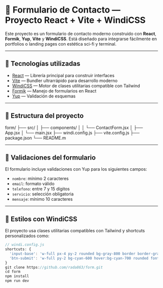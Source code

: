 # 🚀 Formulario de Contacto — Proyecto React + Vite + WindiCSS

Este proyecto es un formulario de contacto moderno construido con **React**, **Formik**, **Yup**, **Vite** y **WindiCSS**. Está diseñado para integrarse fácilmente en portfolios o landing pages con estética sci-fi y terminal.

---

## 🧩 Tecnologías utilizadas

- [React](https://reactjs.org/) — Librería principal para construir interfaces
- [Vite](https://vitejs.dev/) — Bundler ultrarrápido para desarrollo moderno
- [WindiCSS](https://windicss.org/) — Motor de clases utilitarias compatible con Tailwind
- [Formik](https://formik.org/) — Manejo de formularios en React
- [Yup](https://github.com/jquense/yup) — Validación de esquemas

---

## 📁 Estructura del proyecto
form/ ├── src/ │   ├── components/ │   │   └── ContactForm.jsx │   ├── App.jsx │   └── main.jsx ├── windi.config.js ├── vite.config.js ├── package.json └── README.m

---

## 🧪 Validaciones del formulario

El formulario incluye validaciones con Yup para los siguientes campos:

- `nombre`: mínimo 2 caracteres
- `email`: formato válido
- `telefono`: entre 7 y 15 dígitos
- `servicio`: selección obligatoria
- `mensaje`: mínimo 10 caracteres

---

## 🎨 Estilos con WindiCSS

El proyecto usa clases utilitarias compatibles con Tailwind y shortcuts personalizados como:

```js
// windi.config.js
shortcuts: {
  'input-base': 'w-full px-4 py-2 rounded bg-gray-800 border border-gray-700 focus:outline-none focus:ring-2 focus:ring-cyan-500',
  'btn-submit': 'w-full py-2 bg-cyan-600 hover:bg-cyan-700 rounded font-bold transition duration-200',
}
git clone https://github.com/rada863/form.git
cd form
npm install
npm run dev
